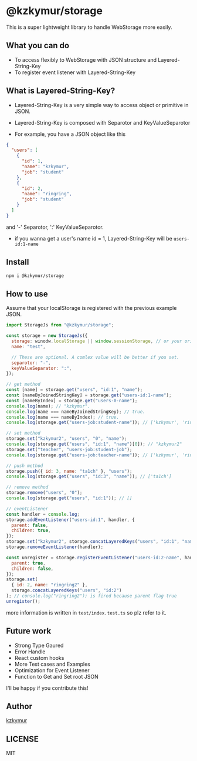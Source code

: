 # @kzkymur/storage

This is a super lightweight library to handle WebStorage more easily.

## What you can do

- To access flexibly to WebStorage with JSON structure and Layered-String-Key
- To register event listener with Layered-String-Key

## What is Layered-String-Key?

- Layered-String-Key is a very simple way to access object or primitive in JSON.
- Layered-String-Key is composed with Separotor and KeyValueSeparotor

- For example, you have a JSON object like this

```json
{
  "users": [
    {
      "id": 1,
      "name": "kzkymur",
      "job": "student"
    },
    {
      "id": 2,
      "name": "ringring",
      "job": "student"
    }
  ]
}
```

and '-' Separotor, ':' KeyValueSeparotor.

- if you wanna get a user's name id = 1, Layered-String-Key will be `users-id:1-name`

## Install

```sh
npm i @kzkymur/storage
```

## How to use

Assume that your localStorage is registered with the previous example JSON.

```js
import StorageJs from "@kzkymur/storage";

const storage = new StorageJs({
  storage: winodw.localStorage || window.sessionStorage, // or your original instance implement localStorage interface
  name: "test",

  // These are optional. A comlex value will be better if you set.
  separotor: "-",
  keyValueSeparator: ":",
});

// get method
const [name] = storage.get("users", "id:1", "name");
const [nameByJoinedStringKey] = storage.get("users-id:1-name");
const [nameByIndex] = storage.get("users-0-name");
console.log(name); // "kzkymur".
console.log(name === nameByJoinedStringKey); // true.
console.log(name === nameByIndex); // true.
console.log(storage.get("users-job:student-name")); // ['kzkymur', 'ringring']

// set method
storage.set("kzkymur2", "users", "0", "name");
console.log(storage.get("users", "id:1", "name")[0]); // "kzkymur2"
storage.set("teacher", "users-job:student-job");
console.log(storage.get("users-job:teacher-name")); // ['kzkymur', 'ringring']

// push method
storage.push({ id: 3, name: "ta1ch" }, "users");
console.log(storage.get("users", "id:3", "name")); // ['ta1ch']

// remove method
storage.remove("users", "0");
console.log(storage.get("users", "id:1")); // []

// eventListener
const handler = console.log;
storage.addEventListener("users-id:1", handler, {
  parent: false,
  children: true,
});
storage.set("kzkymur2", storage.concatLayeredKeys("users", "id:1", "name")); // console.log({ id: 1, name: "kzkymur2" }); is fired because children flag true
storage.removeEventListener(handler);

const unregister = storage.registerEventListener("users-id:2-name", handler, {
  parent: true,
  children: false,
});
storage.set(
  { id: 2, name: "ringring2" },
  storage.concatLayeredKeys("users", "id:2")
); // console.log("ringring2"); is fired because parent flag true
unregister();
```

more information is written in `test/index.test.ts` so plz refer to it.

## Future work

- Strong Type Gaured
- Error Handle
- React custom hooks
- More Test cases and Examples
- Optimization for Event Listener
- Function to Get and Set root JSON

I'll be happy if you contribute this!

## Author

[kzkymur](https://twitter.com/kzkymur)

## LICENSE

MIT

